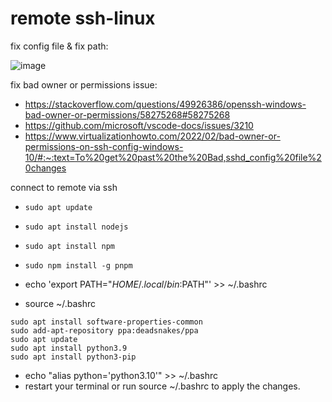 # remote ssh-linux

fix config file & fix path:

![image](https://github.com/ASalad42/remotessh-linux/assets/104793540/d2365da7-15ca-4849-aad7-fef696e0f6ea)

fix bad owner or permissions issue:
- https://stackoverflow.com/questions/49926386/openssh-windows-bad-owner-or-permissions/58275268#58275268
- https://github.com/microsoft/vscode-docs/issues/3210
- https://www.virtualizationhowto.com/2022/02/bad-owner-or-permissions-on-ssh-config-windows-10/#:~:text=To%20get%20past%20the%20Bad,sshd_config%20file%20changes

connect to remote via ssh 


- `sudo apt update`
- `sudo apt install nodejs`
- `sudo apt install npm`
- `sudo npm install -g pnpm`


- echo 'export PATH="$HOME/.local/bin:$PATH"' >> ~/.bashrc
- source ~/.bashrc

```
sudo apt install software-properties-common
sudo add-apt-repository ppa:deadsnakes/ppa
sudo apt update
sudo apt install python3.9
sudo apt install python3-pip
```


- echo "alias python='python3.10'" >> ~/.bashrc
-  restart your terminal or run source ~/.bashrc to apply the changes.
